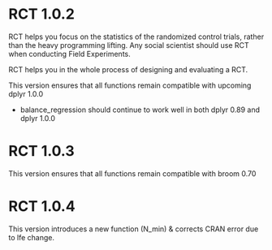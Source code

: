 # RCT 1.0.2
RCT helps you focus on the statistics of the randomized control trials, rather than the heavy programming lifting. Any social scientist should use RCT when conducting Field Experiments.

RCT helps you in the whole process of designing and evaluating a RCT. 

This version ensures that all functions remain compatible with upcoming dplyr 1.0.0
- balance_regression should continue to work well in both dplyr 0.89 and dplyr 1.0.0

# RCT 1.0.3

This version ensures that all functions remain compatible with broom 0.70

# RCT 1.0.4

This version introduces a new function (N_min) & corrects CRAN error due to lfe change.